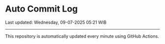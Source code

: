 # Auto Commit Log

Last updated: Wednesday, 09-07-2025 05:21 WIB

---

This repository is automatically updated every minute using GitHub Actions.
